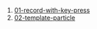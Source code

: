 1. [01-record-with-key-press](01-record-with-key-press)
2. [02-template-particle](02-template-particle)
